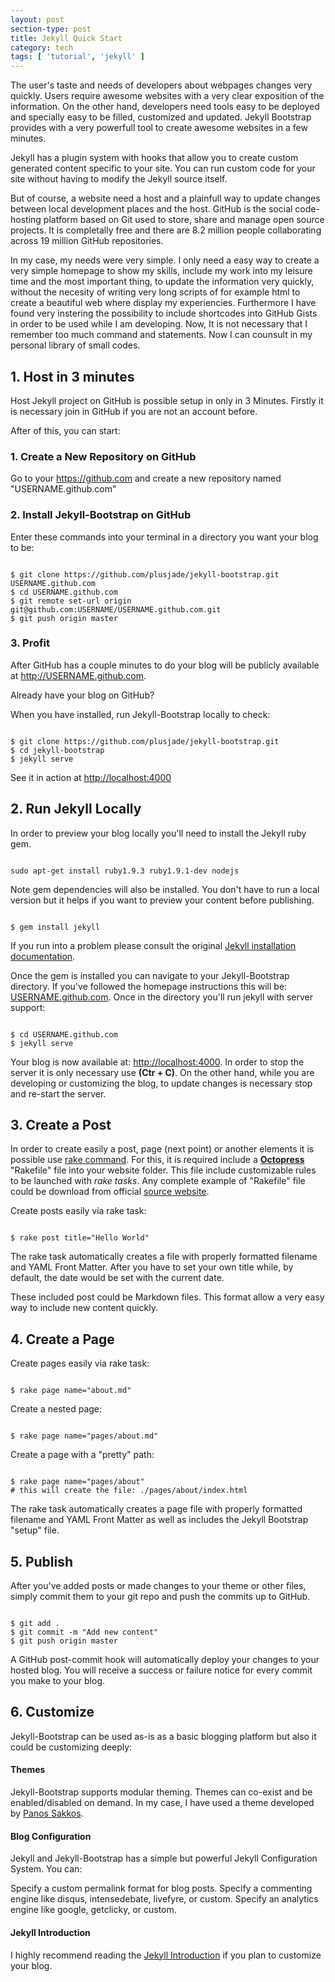 ```yaml
---
layout: post
section-type: post
title: Jekyll Quick Start
category: tech
tags: [ 'tutorial', 'jekyll' ]
---
```


The user's taste and needs of developers about webpages changes very quickly. Users require awesome websites with a very clear exposition of the information. On the other hand, developers need tools easy to be deployed and specially easy to be filled, customized and updated. Jekyll Bootstrap provides with a very powerfull tool to create awesome websites in a few minutes. 

Jekyll has a plugin system with hooks that allow you to create custom generated content specific to your site. You can run custom code for your site without having to modify the Jekyll source itself.

But of course, a website need a host and a plainfull way to update changes between local development places and the host. GitHub is the social code-hosting platform based on Git used to store, share and manage open source projects. It is completally free and there are 8.2 million people collaborating across 19 million GitHub repositories. 

In my case, my needs were very simple. I only need a easy way to create a very simple homepage to show my skills, include my work into my leisure time and the most important thing, to update the information very quickly, without the necesity of writing very long scripts of for example html to create a beautiful web where display my experiencies. Furthermore I have found very instering the possibility to include shortcodes into GitHub Gists in order to be used while I am developing. Now, It is not necessary that I remember too much command and statements. Now I can counsult in my personal library of small codes.


## 1. Host in 3 minutes

Host Jekyll project on GitHub is possible setup in only in 3 Minutes. Firstly it is necessary join in GitHub if you are not an account before.

After of this, you can start:

### 1. Create a New Repository on GitHub

Go to your <a href="https://github.com" target="\_blank">https://github.com</a>
 and create a new repository named "USERNAME.github.com"

### 2. Install Jekyll-Bootstrap on GitHub

Enter these commands into your terminal in a directory you want your blog to be:

<pre><code data-trim class="bash">
$ git clone https://github.com/plusjade/jekyll-bootstrap.git USERNAME.github.com
$ cd USERNAME.github.com
$ git remote set-url origin git@github.com:USERNAME/USERNAME.github.com.git
$ git push origin master
</code></pre>

### 3. Profit

After GitHub has a couple minutes to do your blog will be publicly available at 
<a href="" target="\_blank">http://USERNAME.github.com</a>.

Already have your blog on GitHub?

When you have installed, run Jekyll-Bootstrap locally to check:

<pre><code data-trim class="bash">
$ git clone https://github.com/plusjade/jekyll-bootstrap.git
$ cd jekyll-bootstrap
$ jekyll serve
</code></pre>

See it in action at <a href="" target="\_blank">http://localhost:4000</a>


## 2. Run Jekyll Locally
In order to preview your blog locally you'll need to install the Jekyll ruby gem. 

<pre><code data-trim class="bash">
sudo apt-get install ruby1.9.3 ruby1.9.1-dev nodejs
</code></pre>

Note gem dependencies will also be installed. You don't have to run a local version but it helps if you want to preview your content before publishing. 

<pre><code data-trim class="bash">
$ gem install jekyll
</code></pre>

If you run into a problem please consult the original <a href="http://jekyllrb.com/docs/installation/" target="\_blank">Jekyll installation documentation</a>.

Once the gem is installed you can navigate to your Jekyll-Bootstrap directory. If you've followed the homepage instructions this will be: <a href="" target="\_blank">USERNAME.github.com</a>. Once in the directory you'll run jekyll with server support:

<pre><code data-trim class="bash">
$ cd USERNAME.github.com 
$ jekyll serve
</code></pre>

Your blog is now available at: <a href="" target="\_blank">http://localhost:4000</a>. In order to stop the server it is only necessary use **(Ctr + C)**. On the other hand, while you are developing or customizing the blog, to update changes is necessary stop and re-start the server.

## 3. Create a Post

In order to create easily  a post, page (next point) or another elements it is possible use <a href="http://octopress.org/docs/blogging/" target="\_blank">rake command</a>. For this, it is required include a <a href="http://octopress.org/" target="\_blank">**Octopress**</a> "Rakefile" file into your website folder. This file include customizable rules to be launched with *rake tasks*. Any complete example of "Rakefile" file could be download from official <a href="https://github.com/imathis/octopress" target="\_blank">source website</a>.

Create posts easily via rake task:

<pre><code data-trim class="bash">
$ rake post title="Hello World"
</code></pre>

The rake task automatically creates a file with properly formatted filename and YAML Front Matter. After you have to set your own title while, by default, the date would be set with the current date.

These included post could be Markdown files. This format allow a very easy way to include new content quickly.

## 4. Create a Page
Create pages easily via rake task:

<pre><code data-trim class="bash">
$ rake page name="about.md"
</code></pre>

Create a nested page:

<pre><code data-trim class="bash">
$ rake page name="pages/about.md"
</code></pre>

Create a page with a "pretty" path:

<pre><code data-trim class="bash">
$ rake page name="pages/about"
# this will create the file: ./pages/about/index.html
</code></pre>

The rake task automatically creates a page file with properly formatted filename and YAML Front Matter as well as includes the Jekyll Bootstrap "setup" file.

## 5. Publish
After you've added posts or made changes to your theme or other files, simply commit them to your git repo and push the commits up to GitHub.

<pre><code data-trim class="bash">
$ git add .
$ git commit -m "Add new content"
$ git push origin master
</code></pre>

A GitHub post-commit hook will automatically deploy your changes to your hosted blog. You will receive a success or failure notice for every commit you make to your blog.

## 6. Customize
Jekyll-Bootstrap can be used as-is as a basic blogging platform but also it could be customizing deeply:

#### Themes

Jekyll-Bootstrap supports modular theming. Themes can co-exist and be enabled/disabled on demand. In my case, I have used a theme developed by  <a href="https://panossakkos.github.io/" target="\_blank">Panos Sakkos</a>.

#### Blog Configuration

Jekyll and Jekyll-Bootstrap has a simple but powerful Jekyll Configuration System. You can:

Specify a custom permalink format for blog posts.
Specify a commenting engine like disqus, intensedebate, livefyre, or custom.
Specify an analytics engine like google, getclicky, or custom.

#### Jekyll Introduction

I highly recommend reading the <a href="http://jekyllbootstrap.com/lessons/jekyll-introduction.html" target="\_blank">Jekyll Introduction</a> if you plan to customize your blog. 

